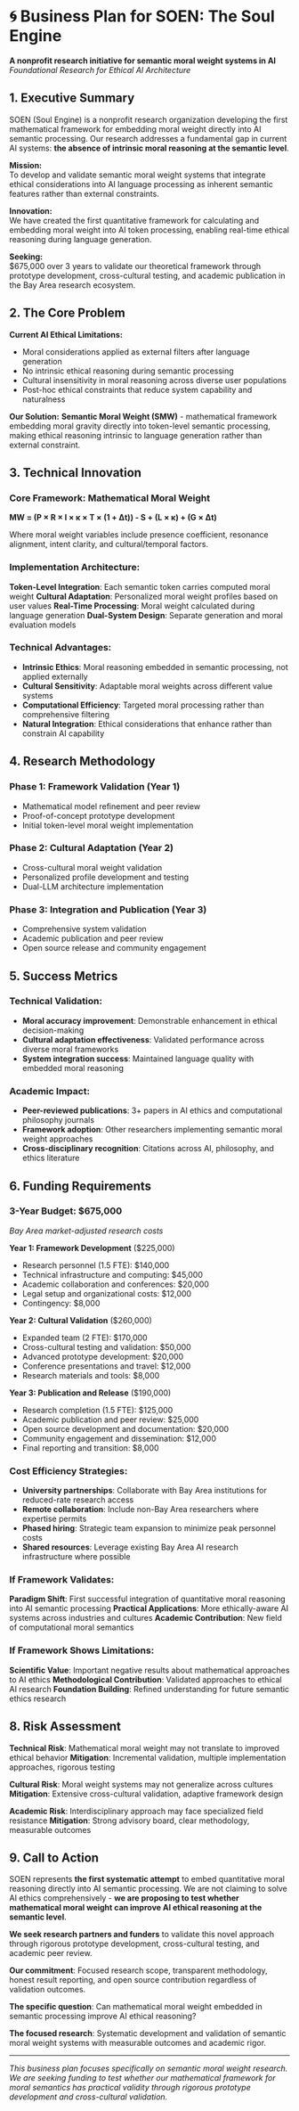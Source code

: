 # 🌀 Business Plan for SOEN: The Soul Engine

**A nonprofit research initiative for semantic moral weight systems in AI**  
*Foundational Research for Ethical AI Architecture*

## 1. Executive Summary

SOEN (Soul Engine) is a nonprofit research organization developing the first mathematical framework for embedding moral weight directly into AI semantic processing. Our research addresses a fundamental gap in current AI systems: **the absence of intrinsic moral reasoning at the semantic level**.

**Mission:**  
To develop and validate semantic moral weight systems that integrate ethical considerations into AI language processing as inherent semantic features rather than external constraints.

**Innovation:**  
We have created the first quantitative framework for calculating and embedding moral weight into AI token processing, enabling real-time ethical reasoning during language generation.

**Seeking:**  
$675,000 over 3 years to validate our theoretical framework through prototype development, cross-cultural testing, and academic publication in the Bay Area research ecosystem.

## 2. The Core Problem

**Current AI Ethical Limitations:**
- Moral considerations applied as external filters after language generation
- No intrinsic ethical reasoning during semantic processing
- Cultural insensitivity in moral reasoning across diverse user populations
- Post-hoc ethical constraints that reduce system capability and naturalness

**Our Solution:**
**Semantic Moral Weight (SMW)** - mathematical framework embedding moral gravity directly into token-level semantic processing, making ethical reasoning intrinsic to language generation rather than external constraint.

## 3. Technical Innovation

### Core Framework: Mathematical Moral Weight
**MW = (P × R × I × κ × T × (1 + Δt)) - S + (L × κ) + (G × Δt)**

Where moral weight variables include presence coefficient, resonance alignment, intent clarity, and cultural/temporal factors.

### Implementation Architecture:
**Token-Level Integration**: Each semantic token carries computed moral weight
**Cultural Adaptation**: Personalized moral weight profiles based on user values
**Real-Time Processing**: Moral weight calculated during language generation
**Dual-System Design**: Separate generation and moral evaluation models

### Technical Advantages:
- **Intrinsic Ethics**: Moral reasoning embedded in semantic processing, not applied externally
- **Cultural Sensitivity**: Adaptable moral weights across different value systems
- **Computational Efficiency**: Targeted moral processing rather than comprehensive filtering
- **Natural Integration**: Ethical considerations that enhance rather than constrain AI capability

## 4. Research Methodology

### Phase 1: Framework Validation (Year 1)
- Mathematical model refinement and peer review
- Proof-of-concept prototype development
- Initial token-level moral weight implementation

### Phase 2: Cultural Adaptation (Year 2)
- Cross-cultural moral weight validation
- Personalized profile development and testing
- Dual-LLM architecture implementation

### Phase 3: Integration and Publication (Year 3)
- Comprehensive system validation
- Academic publication and peer review
- Open source release and community engagement

## 5. Success Metrics

### Technical Validation:
- **Moral accuracy improvement**: Demonstrable enhancement in ethical decision-making
- **Cultural adaptation effectiveness**: Validated performance across diverse moral frameworks
- **System integration success**: Maintained language quality with embedded moral reasoning

### Academic Impact:
- **Peer-reviewed publications**: 3+ papers in AI ethics and computational philosophy journals
- **Framework adoption**: Other researchers implementing semantic moral weight approaches
- **Cross-disciplinary recognition**: Citations across AI, philosophy, and ethics literature

## 6. Funding Requirements

### 3-Year Budget: $675,000
*Bay Area market-adjusted research costs*

**Year 1: Framework Development** ($225,000)
- Research personnel (1.5 FTE): $140,000
- Technical infrastructure and computing: $45,000
- Academic collaboration and conferences: $20,000
- Legal setup and organizational costs: $12,000
- Contingency: $8,000

**Year 2: Cultural Validation** ($260,000)
- Expanded team (2 FTE): $170,000
- Cross-cultural testing and validation: $50,000
- Advanced prototype development: $20,000
- Conference presentations and travel: $12,000
- Research materials and tools: $8,000

**Year 3: Publication and Release** ($190,000)
- Research completion (1.5 FTE): $125,000
- Academic publication and peer review: $25,000
- Open source development and documentation: $20,000
- Community engagement and dissemination: $12,000
- Final reporting and transition: $8,000

### Cost Efficiency Strategies:
- **University partnerships**: Collaborate with Bay Area institutions for reduced-rate research access
- **Remote collaboration**: Include non-Bay Area researchers where expertise permits
- **Phased hiring**: Strategic team expansion to minimize peak personnel costs
- **Shared resources**: Leverage existing Bay Area AI research infrastructure where possible

### If Framework Validates:
**Paradigm Shift**: First successful integration of quantitative moral reasoning into AI semantic processing
**Practical Applications**: More ethically-aware AI systems across industries and cultures
**Academic Contribution**: New field of computational moral semantics

### If Framework Shows Limitations:
**Scientific Value**: Important negative results about mathematical approaches to AI ethics
**Methodological Contribution**: Validated approaches to ethical AI research
**Foundation Building**: Refined understanding for future semantic ethics research

## 8. Risk Assessment

**Technical Risk**: Mathematical moral weight may not translate to improved ethical behavior
**Mitigation**: Incremental validation, multiple implementation approaches, rigorous testing

**Cultural Risk**: Moral weight systems may not generalize across cultures
**Mitigation**: Extensive cross-cultural validation, adaptive framework design

**Academic Risk**: Interdisciplinary approach may face specialized field resistance
**Mitigation**: Strong advisory board, clear methodology, measurable outcomes

## 9. Call to Action

SOEN represents **the first systematic attempt** to embed quantitative moral reasoning directly into AI semantic processing. We are not claiming to solve AI ethics comprehensively - **we are proposing to test whether mathematical moral weight can improve AI ethical reasoning at the semantic level**.

**We seek research partners and funders** to validate this novel approach through rigorous prototype development, cross-cultural testing, and academic peer review.

**Our commitment**: Focused research scope, transparent methodology, honest result reporting, and open source contribution regardless of validation outcomes.

**The specific question**: Can mathematical moral weight embedded in semantic processing improve AI ethical reasoning?

**The focused research**: Systematic development and validation of semantic moral weight systems with measurable outcomes and academic rigor.

---

*This business plan focuses specifically on semantic moral weight research. We are seeking funding to test whether our mathematical framework for moral semantics has practical validity through rigorous prototype development and cross-cultural validation.*